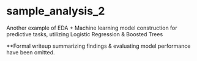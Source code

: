 # sample_analysis_2
Another example of EDA + Machine learning model construction for predictive tasks, utilizing Logistic Regression & Boosted Trees

**Formal writeup summarizing findings & evaluating model performance have been omitted.
